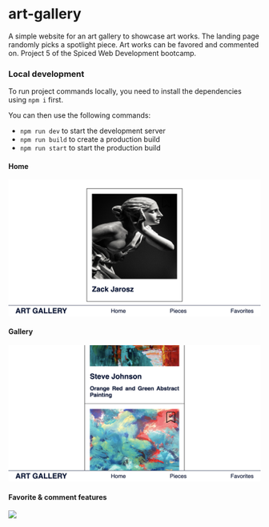 # art-gallery

A simple website for an art gallery to showcase art works. The landing page randomly picks a spotlight piece. Art works can be favored and commented on. Project 5 of the Spiced Web Development bootcamp.

### Local development

To run project commands locally, you need to install the dependencies using `npm i` first.

You can then use the following commands:

- `npm run dev` to start the development server
- `npm run build` to create a production build
- `npm run start` to start the production build

#### Home

<img src="./public/spotlight.png">

#### Gallery

<img src="./public/pieces.png">

#### Favorite & comment features

<img src="./public/favorite-comment.gif">
